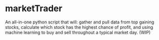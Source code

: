 # marketTrader
An all-in-one python script that will: gather and pull data from top gaining stocks, calculate which stock has the highest chance of profit, and using machine learning to buy and sell throughout a typical market day. (WIP)

